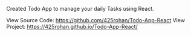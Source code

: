 Created Todo App to manage your daily Tasks using React.

View Source Code: https://github.com/425rohan/Todo-App-React
View Project: https://425rohan.github.io/Todo-App-React/
